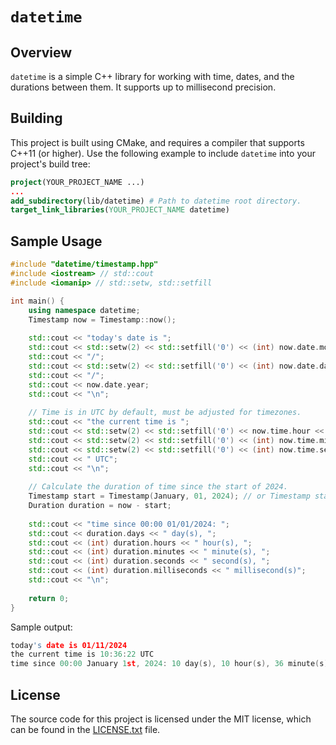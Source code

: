 # `datetime`

## Overview
`datetime` is a simple C++ library for working with time, dates, and the durations between them. It supports up to millisecond precision.

## Building
This project is built using CMake, and requires a compiler that supports C++11 (or higher). Use the following example to include `datetime` into your project's build tree:
```cmake
project(YOUR_PROJECT_NAME ...)
...
add_subdirectory(lib/datetime) # Path to datetime root directory.
target_link_libraries(YOUR_PROJECT_NAME datetime)
```

## Sample Usage
```c++
#include "datetime/timestamp.hpp"
#include <iostream> // std::cout
#include <iomanip> // std::setw, std::setfill

int main() {
    using namespace datetime;
    Timestamp now = Timestamp::now();
    
    std::cout << "today's date is ";
    std::cout << std::setw(2) << std::setfill('0') << (int) now.date.month;
    std::cout << "/";
    std::cout << std::setw(2) << std::setfill('0') << (int) now.date.day;
    std::cout << "/";
    std::cout << now.date.year;
    std::cout << "\n";
    
    // Time is in UTC by default, must be adjusted for timezones.
    std::cout << "the current time is ";
    std::cout << std::setw(2) << std::setfill('0') << now.time.hour << ":";
    std::cout << std::setw(2) << std::setfill('0') << (int) now.time.minute << ":";
    std::cout << std::setw(2) << std::setfill('0') << (int) now.time.second;
    std::cout << " UTC";
    std::cout << "\n";
    
    // Calculate the duration of time since the start of 2024.
    Timestamp start = Timestamp(January, 01, 2024); // or Timestamp start = Timestamp(01, 01, 2024);
    Duration duration = now - start;
    
    std::cout << "time since 00:00 01/01/2024: ";
    std::cout << duration.days << " day(s), ";
    std::cout << (int) duration.hours << " hour(s), ";
    std::cout << (int) duration.minutes << " minute(s), ";
    std::cout << (int) duration.seconds << " second(s), ";
    std::cout << (int) duration.milliseconds << " millisecond(s)";
    std::cout << "\n";
    
    return 0;
}
```

Sample output:
```c++
today's date is 01/11/2024
the current time is 10:36:22 UTC
time since 00:00 January 1st, 2024: 10 day(s), 10 hour(s), 36 minute(s), 22 second(s), 321 millisecond(s)
```

## License
The source code for this project is licensed under the MIT license, which can be found in the [LICENSE.txt](https://github.com/sevanetrebchenko/datetime/blob/master/LICENSE.txt) file.
